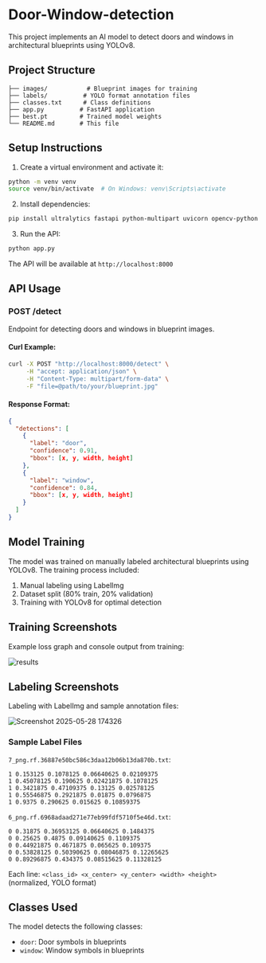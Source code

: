 # Door-Window-detection

This project implements an AI model to detect doors and windows in architectural blueprints using YOLOv8.

## Project Structure
```
├── images/           # Blueprint images for training
├── labels/          # YOLO format annotation files
├── classes.txt      # Class definitions
├── app.py          # FastAPI application
├── best.pt         # Trained model weights
└── README.md       # This file
```

## Setup Instructions

1. Create a virtual environment and activate it:
```bash
python -m venv venv
source venv/bin/activate  # On Windows: venv\Scripts\activate
```

2. Install dependencies:
```bash
pip install ultralytics fastapi python-multipart uvicorn opencv-python numpy
```

3. Run the API:
```bash
python app.py
```

The API will be available at `http://localhost:8000`

## API Usage

### POST /detect
Endpoint for detecting doors and windows in blueprint images.

#### Curl Example:
```bash
curl -X POST "http://localhost:8000/detect" \
     -H "accept: application/json" \
     -H "Content-Type: multipart/form-data" \
     -F "file=@path/to/your/blueprint.jpg"
```

#### Response Format:
```json
{
  "detections": [
    {
      "label": "door",
      "confidence": 0.91,
      "bbox": [x, y, width, height]
    },
    {
      "label": "window",
      "confidence": 0.84,
      "bbox": [x, y, width, height]
    }
  ]
}
```

## Model Training

The model was trained on manually labeled architectural blueprints using YOLOv8. The training process included:
1. Manual labeling using LabelImg
2. Dataset split (80% train, 20% validation)
3. Training with YOLOv8 for optimal detection

## Training Screenshots

Example loss graph and console output from training:

![results](https://github.com/user-attachments/assets/a7a381ee-01de-475f-b1fd-5b6a0bacf469)

## Labeling Screenshots

Labeling with LabelImg and sample annotation files:

![Screenshot 2025-05-28 174326](https://github.com/user-attachments/assets/b1d25240-94ba-422e-a1dc-dff687f2f371)

### Sample Label Files

`7_png.rf.36887e50bc586c3daa12b06b13da870b.txt`:
```
1 0.153125 0.1078125 0.06640625 0.02109375
1 0.45078125 0.190625 0.02421875 0.1078125
1 0.3421875 0.47109375 0.13125 0.02578125
1 0.55546875 0.2921875 0.01875 0.0796875
1 0.9375 0.290625 0.015625 0.10859375
```

`6_png.rf.6968adaad271e77eb99fdf5710f5e46d.txt`:
```
0 0.31875 0.36953125 0.06640625 0.1484375
0 0.25625 0.4875 0.09140625 0.1109375
0 0.44921875 0.4671875 0.065625 0.109375
0 0.53828125 0.50390625 0.08046875 0.12265625
0 0.89296875 0.434375 0.08515625 0.11328125
```

Each line: `<class_id> <x_center> <y_center> <width> <height>` (normalized, YOLO format)

## Classes Used

The model detects the following classes:

- `door`: Door symbols in blueprints
- `window`: Window symbols in blueprints 
